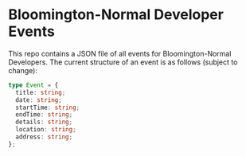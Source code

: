 # Bloomington-Normal Developer Events

This repo contains a JSON file of all events for Bloomington-Normal Developers. The current structure of an event is as follows (subject to change):

```typescript
type Event = {
  title: string;
  date: string;
  startTime: string;
  endTime: string;
  details: string;
  location: string;
  address: string;
};
```
